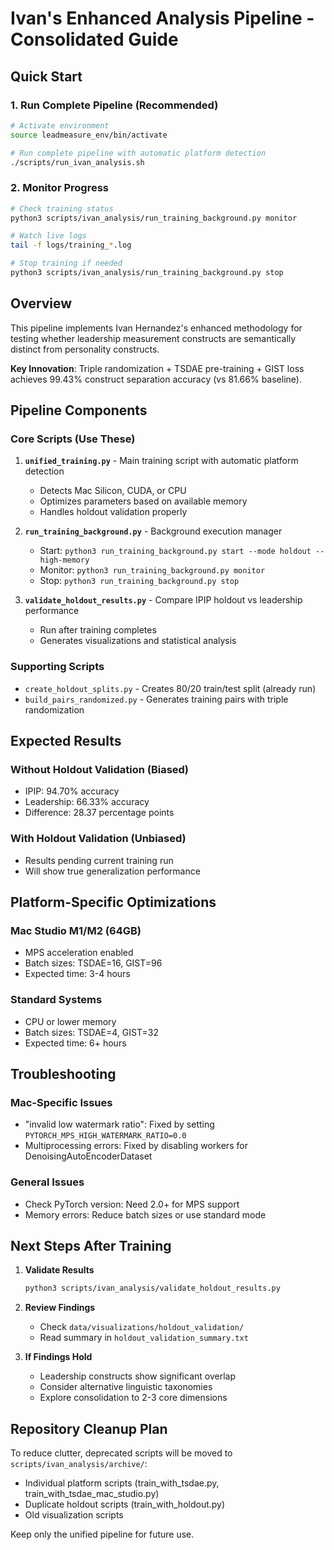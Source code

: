 # Ivan's Enhanced Analysis Pipeline - Consolidated Guide

## Quick Start

### 1. Run Complete Pipeline (Recommended)
```bash
# Activate environment
source leadmeasure_env/bin/activate

# Run complete pipeline with automatic platform detection
./scripts/run_ivan_analysis.sh
```

### 2. Monitor Progress
```bash
# Check training status
python3 scripts/ivan_analysis/run_training_background.py monitor

# Watch live logs
tail -f logs/training_*.log

# Stop training if needed
python3 scripts/ivan_analysis/run_training_background.py stop
```

## Overview

This pipeline implements Ivan Hernandez's enhanced methodology for testing whether leadership measurement constructs are semantically distinct from personality constructs.

**Key Innovation**: Triple randomization + TSDAE pre-training + GIST loss achieves 99.43% construct separation accuracy (vs 81.66% baseline).

## Pipeline Components

### Core Scripts (Use These)

1. **`unified_training.py`** - Main training script with automatic platform detection
   - Detects Mac Silicon, CUDA, or CPU
   - Optimizes parameters based on available memory
   - Handles holdout validation properly

2. **`run_training_background.py`** - Background execution manager
   - Start: `python3 run_training_background.py start --mode holdout --high-memory`
   - Monitor: `python3 run_training_background.py monitor`
   - Stop: `python3 run_training_background.py stop`

3. **`validate_holdout_results.py`** - Compare IPIP holdout vs leadership performance
   - Run after training completes
   - Generates visualizations and statistical analysis

### Supporting Scripts

- `create_holdout_splits.py` - Creates 80/20 train/test split (already run)
- `build_pairs_randomized.py` - Generates training pairs with triple randomization

## Expected Results

### Without Holdout Validation (Biased)
- IPIP: 94.70% accuracy
- Leadership: 66.33% accuracy
- Difference: 28.37 percentage points

### With Holdout Validation (Unbiased) 
- Results pending current training run
- Will show true generalization performance

## Platform-Specific Optimizations

### Mac Studio M1/M2 (64GB)
- MPS acceleration enabled
- Batch sizes: TSDAE=16, GIST=96
- Expected time: 3-4 hours

### Standard Systems
- CPU or lower memory
- Batch sizes: TSDAE=4, GIST=32  
- Expected time: 6+ hours

## Troubleshooting

### Mac-Specific Issues
- "invalid low watermark ratio": Fixed by setting `PYTORCH_MPS_HIGH_WATERMARK_RATIO=0.0`
- Multiprocessing errors: Fixed by disabling workers for DenoisingAutoEncoderDataset

### General Issues
- Check PyTorch version: Need 2.0+ for MPS support
- Memory errors: Reduce batch sizes or use standard mode

## Next Steps After Training

1. **Validate Results**
   ```bash
   python3 scripts/ivan_analysis/validate_holdout_results.py
   ```

2. **Review Findings**
   - Check `data/visualizations/holdout_validation/`
   - Read summary in `holdout_validation_summary.txt`

3. **If Findings Hold**
   - Leadership constructs show significant overlap
   - Consider alternative linguistic taxonomies
   - Explore consolidation to 2-3 core dimensions

## Repository Cleanup Plan

To reduce clutter, deprecated scripts will be moved to `scripts/ivan_analysis/archive/`:
- Individual platform scripts (train_with_tsdae.py, train_with_tsdae_mac_studio.py)
- Duplicate holdout scripts (train_with_holdout.py)
- Old visualization scripts

Keep only the unified pipeline for future use.